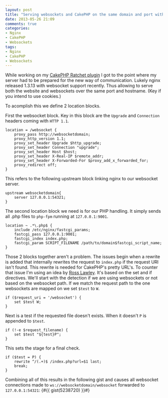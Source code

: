 ```yaml
---
layout: post
title: "Serving websockets and CakePHP on the same domain and port with nginx"
date: 2013-05-26 21:09
comments: true
categories: 
- Nginx
- CakePHP
- Websockets
tags:
- Nginx
- CakePHP
- Websockets
---
```


While working on my <a href="http://wyrihaximus.net/projects/cakephp/ratchet.html" title="Ratchet for CakePHP" target="_blank">CakePHP Ratchet plugin</a> I got to the point where my server had to be prepared for the new way of communication. Lukely nginx released 1.3.13 with websocket support recently. Thus allowing to serve both the website and websockets over the same port and hostname. (Key if you intend to use cookies.)
<!-- More -->
To acomplish this we define 2 location blocks. 

First the websocket block. Key in this block are the `Upgrade` and `Connection` headers coming with `HTTP 1.1`.

~~~nginx
location = /websocket {
    proxy_pass http://websocketdomain;
    proxy_http_version 1.1;
    proxy_set_header Upgrade $http_upgrade;
    proxy_set_header Connection "upgrade";
    proxy_set_header Host $host;
    proxy_set_header X-Real-IP $remote_addr;
    proxy_set_header X-Forwarded-For $proxy_add_x_forwarded_for;
    proxy_redirect off;
}
~~~

This refers to the following upstream block linking nginx to our websocket server.

~~~nginx
upstream websocketdomain{
    server 127.0.0.1:54321;
}
~~~

The second location block we need is for our PHP handling. It simply sends all .php files to `php-fpm` running at `127.0.0.1:9001`.

~~~nginx
location ~ .*\.php$ {
    include /etc/nginx/fastcgi_params;
    fastcgi_pass 127.0.0.1:9001;
    fastcgi_index index.php;
    fastcgi_param SCRIPT_FILENAME /path/to/domain$fastcgi_script_name;
}
~~~

Those 2 blocks together aren't a problem. The issues begin when a rewrite is added that internally rewrites the request to `index.php` if the request URI isn't found. This rewrite is needed for CakePHP's pretty URL's. To counter that issue I'm using an idea by <a href="http://rosslawley.co.uk/2010/01/nginx-how-to-multiple-if-statements/" target="_blank">Ross Lawley</a>. It's based on the set and if directives. We'll start with the detection if we are using websockets or not based on the websocket path. If we match the request path to the one websockets are mapped on we set `$test` to `W`.

~~~nginx
if ($request_uri = '/websocket') {
    set $test W;
}
~~~

Next is a test if the requested file doesn't exists. When it doesn't `P` is appended to `$test`.

~~~nginx
if (!-e $request_filename) {
    set $test "${test}P";
}
~~~

This sets the stage for a final check.

~~~nginx
if ($test = P) {
    rewrite ^/(.+)$ /index.php?url=$1 last;
    break;
}
~~~

Combining all of this results in the following gist and causes all websocket connections made to `ws://websocketdomain/websocket` forwarded to `127.0.0.1:54321`:
{#{{ gist(5238720) }}#}